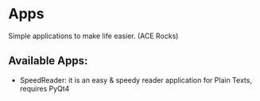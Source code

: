Apps
====

Simple applications to make life easier. (ACE Rocks)

Available Apps:
---------------

*  SpeedReader: it is an easy & speedy reader application
                for Plain Texts, requires PyQt4

